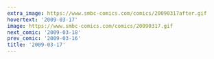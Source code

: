 ```yaml
---
extra_image: https://www.smbc-comics.com/comics/20090317after.gif
hovertext: '2009-03-17'
image: https://www.smbc-comics.com/comics/20090317.gif
next_comic: '2009-03-18'
prev_comic: '2009-03-16'
title: '2009-03-17'
---
```


